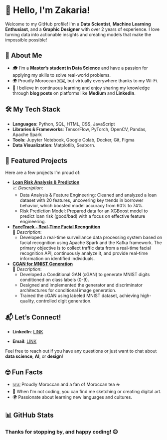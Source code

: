 # 👋 Hello, I'm Zakaria!

Welcome to my GitHub profile! I'm a **Data Scientist**, **Machine Learning Enthusiast**, and a **Graphic Designer** with over 2 years of experience. I love turning data into actionable insights and creating models that make the impossible possible!

## 🚀 About Me

<!--- 🔍 I’m currently exploring **Generative AI** and working on cool projects like **Market Risk Analysis** and **real-time facial recognition systems**.-->
- 🎓 I’m a **Master’s student in Data Science** and have a passion for applying my skills to solve real-world problems.
- 🌍 Proudly Moroccan 🇲🇦, but virtually everywhere thanks to my Wi-Fi.
- 🧠 I believe in continuous learning and enjoy sharing my knowledge through **blog posts** on platforms like **Medium** and **LinkedIn**.
<!--
## 💡 What I’m Up To

- 📊 Developing **real-time surveillance systems** using **Apache Spark** and **Kafka**.
- 📈 Working on **Market Risk Analysis** to develop **key risk indicators (KRIs)** and design tools for risk monitoring.
- 🌱 Learning **new ways to integrate AI in creative designs**.
-->
## 🛠️ My Tech Stack

- **Languages**: Python, SQL, HTML, CSS, JavaScript
- **Libraries & Frameworks**: TensorFlow, PyTorch, OpenCV, Pandas, Apache Spark
- **Tools**: Jupyter Notebook, Google Colab, Docker, Git, Figma
- **Data Visualization**: Matplotlib, Seaborn.

## 🌟 Featured Projects

Here are a few projects I’m proud of:

- **[Loan Risk Analysis & Prediction](https://github.com/yourusername/market-risk-analysis)**  
  📈 *Description*:
    - Data Analysis & Feature Engineering: Cleaned and analyzed a loan dataset with 20 features, uncovering key trends
 in borrower behavior, which boosted model accuracy from 60% to 74%.
    - Risk Prediction Model: Prepared data for an XGBoost model to predict loan risk (good/bad) with a focus on
 effective feature engineering.
- **[FaceTrack - Real-Time Facial Recognition](https://github.com/elza02/FaceTrack---Real-Time-Surveillance-Data-Processing-System..git)**  
  🚀 *Description*:
  - Developed a real-time surveillance data processing system based on facial recognition using Apache Spark and the
 Kafka framework. The primary objective is to collect traffic data from a real-time facial recognition API,
 continuously analyze it, and provide real-time information on identified individuals.
- **[CGAN for MNIST Generation](https://github.com/yourusername/CGAN-MNIST)**  
  📝 *Description*:
  - Developed a Conditional GAN (cGAN) to generate MNIST digits conditioned on class labels (0-9).
  -  Designed and implemented the generator and discriminator architectures for conditional image generation.
  - Trained the cGAN using labeled MNIST dataset, achieving high-quality, controlled digit generation.
## 📬 Let’s Connect!

- **LinkedIn**: [LINK](https://www.linkedin.com/in/elza02/)
<!-- - **Medium**: [Your Medium Profile](https://medium.com/@yourusername)-->
- **Email**: [LINK](zakaria.elalaoui742@gmail.com)

Feel free to reach out if you have any questions or just want to chat about **data science**, **AI**, or **design**!

## 🤓 Fun Facts

- 🇲🇦 Proudly Moroccan and a fan of Moroccan tea ☕️
- 🎨 When I'm not coding, you can find me sketching or creating digital art.
- 🌍 Passionate about learning new languages and cultures.

## 📊 GitHub Stats
<!--
![Your GitHub stats](https://github-readme-stats.vercel.app/api?username=yourusername&show_icons=true&theme=radical)

---
-->
### Thanks for stopping by, and happy coding! 😊
